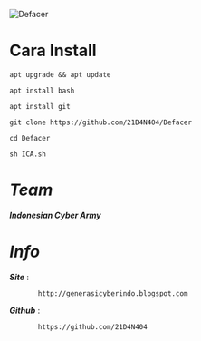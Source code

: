 ![Defacer](https://www.imageupload.co.uk/images/2018/09/06/Screenshot_20180906-070708.jpg)


Cara Install
====

```
apt upgrade && apt update

apt install bash

apt install git

git clone https://github.com/21D4N404/Defacer

cd Defacer

sh ICA.sh
```


*Team*
====


***Indonesian Cyber Army***


 
*Info*
====

 
***Site***   : 
           
           http://generasicyberindo.blogspot.com
           
***Github***   :
           
           https://github.com/21D4N404
